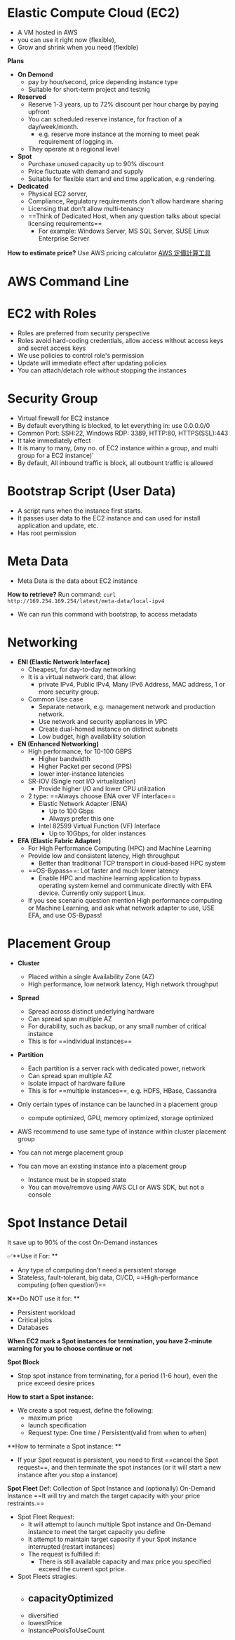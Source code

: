 # Elastic Compute Cloud (EC2)
- A VM hosted in AWS
- you can use it right now (flexible), 
- Grow and shrink when you need (flexible)

**Plans**
- **On Demond**
	- pay by hour/second, price depending instance type
	- Suitable for short-term project and testnig
- **Reserved**
	- Reserve 1-3 years, up to 72% discount per hour charge by paying upfront
	- You can scheduled reserve instance, for fraction of a day/week/month.
		- e.g. reserve more instance at the morning to meet peak requirement of logging in.
	- They operate at a regional level
- **Spot**
	- Purchase unused capacity up to 90% discount
	- Price fluctuate with demand and supply
	- Suitable for flexible start and end time application, e.g rendering.
- **Dedicated**
	- Physical EC2 server, 
	- Compliance, Regulatory requirements don't allow hardware sharing
	- Licensing that don't allow multi-tenancy
	- ==Think of Dedicated Host, when any question talks about special licensing requirements==
		- For example: Windows Server, MS SQL Server, SUSE Linux Enterprise Server


**How to estimate price?**
Use AWS pricing calculator [AWS 定價計算工具](https://calculator.aws/#/)

# AWS Command Line


# EC2 with Roles
- Roles are preferred from security perspective
- Roles avoid hard-coding credentials, allow access without access keys and secret access keys
- We use policies to control role's permission
- Update will immediate effect after updating policies
- You can attach/detach role without stopping the instances

# Security Group
- Virtual firewall for EC2 instance
- By default everything is blocked, to let everything in: use 0.0.0.0/0
- Common Port: SSH:22, Windows RDP: 3389, HTTP:80, HTTPS(SSL):443
- It take immediately effect
- It is many to many, (any no. of EC2 instance within a group, and multi group for a EC2 instance)'
- By default, All inbound traffic is block, all outbount traffic is allowed

# Bootstrap Script (User Data)
- A script runs when the instance first starts.
- It passes user data to the EC2 instance and can used for install application and update, etc.
- Has root permission

# Meta Data
- Meta Data is the data about EC2 instance

**How to retrieve?**
Run command:
`curl http://169.254.169.254/latest/meta-data/local-ipv4`
- We can run this command with bootstrap, to access metadata


# Networking
- **ENI (Elastic Network Interface)**
	- Cheapest, for day-to-day networking
	- It is a virtual network card, that allow:
		- private IPv4, Public IPv4, Many IPv6 Address, MAC address, 1 or more security group.
	- Common Use case
		- Separate network, e.g. management network and production network.
		- Use network and security appliances in VPC
		- Create dual-homed instance on distinct subnets
		- Low budget, high availability solution
- **EN (Enhanced Networking)**
	- High performance, for 10-100 GBPS
		- Higher bandwidth
		- Higher Packet per second (PPS)
		- lower inter-instance latencies
	- SR-IOV (Single root I/O virtualization)
		- Provide higher I/O and lower CPU utilization
	- 2 type: ==Always choose ENA over VF interface==
		- Elastic Network Adapter (ENA)
			- Up to 100 Gbps
			- Always prefer this one
		- Intel 82599 Virtual Function (VF) Interface 
			- Up to 10Gbps, for older instances
- **EFA (Elastic Fabric Adapter)**
	- For High Performance Computing (HPC) and Machine Learning
	- Provide low and consistent latency, High throughput 
		- Better than traditional TCP transport in cloud-based HPC system
	- ==OS-Bypass==: Lot faster and much lower latency
		- Enable HPC and machine learning application to bypass operating system kernel and communicate directly with EFA device. Currently only support Linux.
	- If you see scenario question mention High performance computing or Machine Learning, and ask what network adapter to use, USE EFA, and use OS-Bypass!



# Placement Group
- **Cluster**
	- Placed within a single Availability Zone (AZ)
	- High performance, low network latency, High network throughput
- **Spread**
	- Spread across distinct underlying hardware
	- Can spread span multiple AZ
	- For durability, such as backup, or any small number of critical instance
	- This is for ==individual instances==
- **Partition**
	- Each partition is a server rack with dedicated power, network
	- Can spread span multiple AZ
	- Isolate impact of hardware failure
	- This is for ==multiple instances==, e.g. HDFS, HBase, Cassandra

- Only certain types of instance can be launched in a placement group
	- compute optimized, GPU, memory optimized, storage optimized
- AWS recommend to use same type of instance within cluster placement group
- You can not merge placement group
- You can move an existing instance into a placement group
	- Instance must be in stopped state
	- You can move/remove using AWS CLI or AWS SDK, but not a console



# Spot Instance Detail
It save up to 90% of the cost On-Demand instances

✅**Use it For: **
- Any type of computing don't need a persistent storage
- Stateless, fault-tolerant, big data, CI/CD, ==High-performance computing (often question!)==

❌**Do NOT use it for: **
- Persistent workload
- Critical jobs
- Databases

**When EC2 mark a Spot instances for termination, you have 2-minute warning for you to choose continue or not** 

**Spot Block**
- Stop spot instance from terminating, for a period (1-6 hour), even the price exceed desire prices 

**How to start a Spot instance:**
- We create a spot request, define the following:
	- maximum price
	- launch specification
	- Request type: One time / Persistent(valid from when to when)

**How to terminate a Spot instance: **
 - If your Spot request is persistent, you need to first ==cancel the Spot request==, and then terminate the spot instances (or it will start a new instance after you stop a instance)

**Spot Fleet**
Def: Collection of Spot Instance and (optionally) On-Demand Instance
==It will try and match the target capacity with your price restraints.==
- Spot Fleet Request:
	- It will attempt to launch multiple Spot instance and On-Demand instance to meet the target capacity you define
	- It attempt to maintain target capacity if your Spot instance interrupted (restart instances)
	- The request is fulfilled if:
		- There is still available capacity and max price you specified exceed the current spot price.
- Spot Fleets stragies:
	- capacityOptimized
		- 
	- diversified
	- lowestPrice
	- InstancePoolsToUseCount

